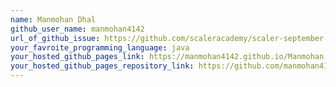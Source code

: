 ```yaml
---
name: Manmohan Dhal
github_user_name: manmohan4142
url_of_github_issue: https://github.com/scaleracademy/scaler-september-open-source-challenge/issues/233
your_favroite_programming_language: java
your_hosted_github_pages_link: https://manmohan4142.github.io/Manmohan.github.io/
your_hosted_github_pages_repository_link: https://github.com/manmohan4142/Manmohan.github.io
---
```

